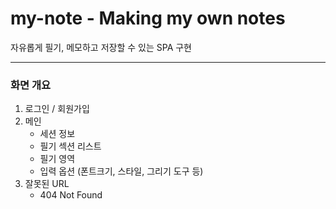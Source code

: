 # my-note - Making my own notes
자유롭게 필기, 메모하고 저장할 수 있는 SPA 구현

***

### 화면 개요
1. 로그인 / 회원가입
2. 메인 
    - 세션 정보
    - 필기 섹션 리스트
    - 필기 영역
    - 입력 옵션 (폰트크기, 스타일, 그리기 도구 등)
3. 잘못된 URL
    - 404 Not Found
